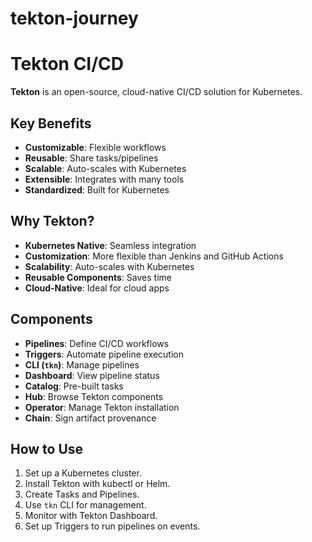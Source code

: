 # tekton-journey

# Tekton CI/CD

**Tekton** is an open-source, cloud-native CI/CD solution for Kubernetes.

## Key Benefits
- **Customizable**: Flexible workflows
- **Reusable**: Share tasks/pipelines
- **Scalable**: Auto-scales with Kubernetes
- **Extensible**: Integrates with many tools
- **Standardized**: Built for Kubernetes

## Why Tekton?
- **Kubernetes Native**: Seamless integration
- **Customization**: More flexible than Jenkins and GitHub Actions
- **Scalability**: Auto-scales with Kubernetes
- **Reusable Components**: Saves time
- **Cloud-Native**: Ideal for cloud apps

## Components
- **Pipelines**: Define CI/CD workflows
- **Triggers**: Automate pipeline execution
- **CLI (`tkn`)**: Manage pipelines
- **Dashboard**: View pipeline status
- **Catalog**: Pre-built tasks
- **Hub**: Browse Tekton components
- **Operator**: Manage Tekton installation
- **Chain**: Sign artifact provenance

## How to Use
1. Set up a Kubernetes cluster.
2. Install Tekton with kubectl or Helm.
3. Create Tasks and Pipelines.
4. Use `tkn` CLI for management.
5. Monitor with Tekton Dashboard.
6. Set up Triggers to run pipelines on events.
